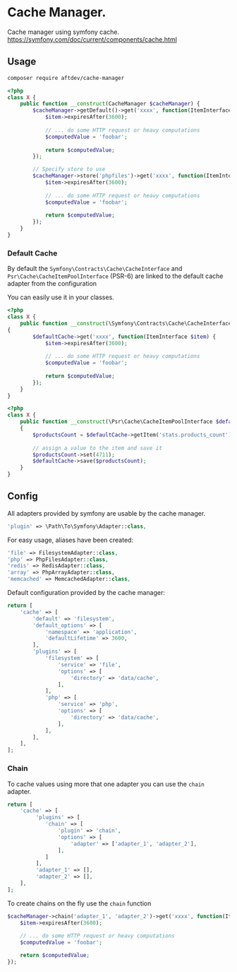 # Cache Manager.

Cache manager using symfony cache. https://symfony.com/doc/current/components/cache.html

## Usage

```bash
composer require aftdev/cache-manager
```

```php
<?php
class X {
    public function __construct(CacheManager $cacheManager) {
        $cacheManager->getDefault()->get('xxxx', function(ItemInterface $item) {
            $item->expiresAfter(3600);
            
            // ... do some HTTP request or heavy computations
            $computedValue = 'foobar';
        
            return $computedValue;
        });

        // Specify store to use
        $cacheManager->store('phpfiles')->get('xxxx', function(ItemInterface $item) {
            $item->expiresAfter(3600);
            
            // ... do some HTTP request or heavy computations
            $computedValue = 'foobar';
        
            return $computedValue;
        });
    }
}

```

### Default Cache

By default the `Symfony\Contracts\Cache\CacheInterface` and `Psr\Cache\CacheItemPoolInterface` (PSR-6) are linked to the default cache adapter from the configuration

You can easily use it in your classes.

```php
<?php
class X {
    public function __construct(\Symfony\Contracts\Cache\CacheInterface $defaultCache) 
{
        $defaultCache->get('xxxx', function(ItemInterface $item) {
            $item->expiresAfter(3600);
            
            // ... do some HTTP request or heavy computations
            $computedValue = 'foobar';
        
            return $computedValue;
        });
    }
}
```

```php
<?php
class X {
    public function __construct(\Psr\Cache\CacheItemPoolInterface $defaultCache) 
    {
        $productsCount = $defaultCache->getItem('stats.products_count');
        
        // assign a value to the item and save it
        $productsCount->set(4711);
        $defaultCache->save($productsCount);
    }
}
```


## Config

All adapters provided by symfony are usable by the cache manager.

```php
'plugin' => \Path\To\Symfony\Adapter::class,
```

For easy usage, aliases have been created:

```php
'file' => FilesystemAdapter::class,
'php' => PhpFilesAdapter::class,
'redis' => RedisAdapter::class,
'array' => PhpArrayAdapter::class,
'memcached' => MemcachedAdapter::class,
```

Default configuration provided by the cache manager: 

```php
return [
    'cache' => [
        'default' => 'filesystem',
        'default_options' => [
            'namespace' => 'application',
            'defaultLifetime' => 3600,
        ],
        'plugins' => [
            'filesystem' => [
                'service' => 'file',
                'options' => [
                    'directory' => 'data/cache',
                ],
            ],
            'php' => [
                'service' => 'php',
                'options' => [
                    'directory' => 'data/cache',
                ],
            ],
        ],
    ],
];
```

### Chain 

To cache values using more that one adapter you can use the `chain` adapter.

```php
return [
    'cache' => [
         'plugins' => [
            'chain' => [
                'plugin' => 'chain',
                'options' => [
                    'adapter' => ['adapter_1', 'adapter_2'],
                ],
            ]
         ],
         'adapter_1' => [],
         'adapter_2' => [],
    ],
];
```

To create chains on the fly use the `chain` function 

```php
$cacheManager->chain('adapter_1', 'adapter_2')->get('xxxx', function(ItemInterface $item) {
    $item->expiresAfter(3600);
    
    // ... do some HTTP request or heavy computations
    $computedValue = 'foobar';

    return $computedValue;
});
```
